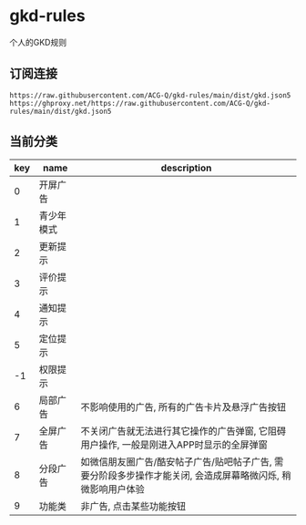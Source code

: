 # gkd-rules

个人的GKD规则

## 订阅连接

```
https://raw.githubusercontent.com/ACG-Q/gkd-rules/main/dist/gkd.json5
https://ghproxy.net/https://raw.githubusercontent.com/ACG-Q/gkd-rules/main/dist/gkd.json5
```

## 当前分类

| key | name       | description         |
| --- | ---------- | --------------------- |
| 0   | 开屏广告   |                     |
| 1   | 青少年模式 |                     |
| 2   | 更新提示   |                     |
| 3   | 评价提示   |                     |
| 4   | 通知提示   |                     |
| 5   | 定位提示   |                     |
| -1  | 权限提示   |                     |
| 6   | 局部广告   | 不影响使用的广告, 所有的广告卡片及悬浮广告按钮                  |
| 7   | 全屏广告   | 不关闭广告就无法进行其它操作的广告弹窗, 它阻碍用户操作, 一般是刚进入APP时显示的全屏弹窗        |
| 8   | 分段广告   | 如微信朋友圈广告/酷安帖子广告/贴吧帖子广告, 需要分阶段多步操作才能关闭, 会造成屏幕略微闪烁, 稍微影响用户体验 |
| 9   | 功能类     | 非广告, 点击某些功能按钮          |
